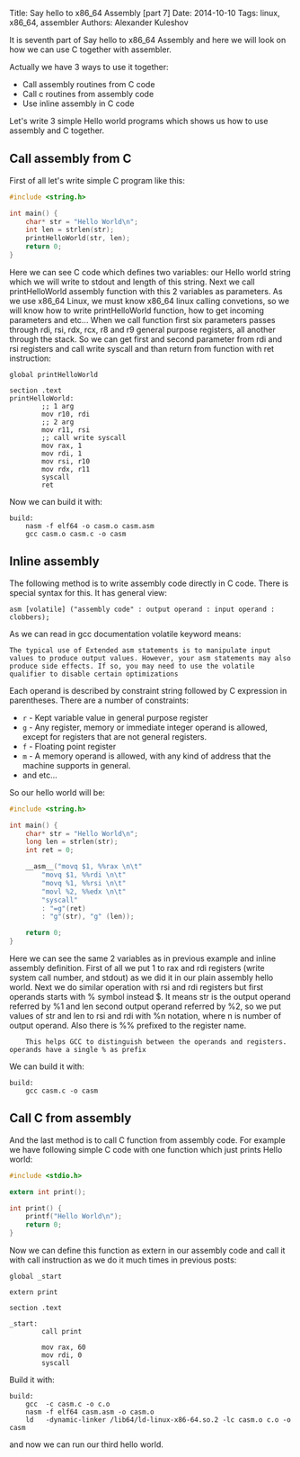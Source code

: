 Title: Say hello to x86_64 Assembly [part 7]
Date: 2014-10-10
Tags: linux, x86_64, assembler
Authors:  Alexander Kuleshov

It is seventh part of Say hello to x86_64 Assembly and here we will look on how we can use C together with assembler.

Actually we have 3 ways to use it together:

* Call assembly routines from C code
* Call c routines from assembly code
* Use inline assembly in C code

Let's write 3 simple Hello world programs which shows us how to use assembly and C together.

Call assembly from C
---------------------------

First of all let's write simple C program like this:

```C
#include <string.h>

int main() {
	char* str = "Hello World\n";
	int len = strlen(str);
	printHelloWorld(str, len);
	return 0;
}
```

Here we can see C code which defines two variables: our Hello world string which we will write to stdout and length of this string. Next we call printHelloWorld assembly function with this 2 variables as parameters. As we use x86_64 Linux, we must know x86_64 linux calling convetions, so we will know how to write printHelloWorld function, how to get incoming parameters and etc... When we call function first six parameters passes through rdi, rsi, rdx, rcx, r8 and r9 general purpose registers, all another through the stack. So we can get first and second parameter from rdi and rsi registers and call write syscall and than return from function with ret instruction:

```assembly
global printHelloWorld

section .text
printHelloWorld:
		;; 1 arg
		mov r10, rdi
		;; 2 arg
		mov r11, rsi
		;; call write syscall
		mov rax, 1
		mov rdi, 1
		mov rsi, r10
		mov rdx, r11
		syscall
		ret
```

Now we can build it with:

```
build:
	nasm -f elf64 -o casm.o casm.asm
	gcc casm.o casm.c -o casm
```

Inline assembly
------------------------

The following method is to write assembly code directly in C code. There is special syntax for this. It has general view:

```
asm [volatile] ("assembly code" : output operand : input operand : clobbers);
```

As we can read in gcc documentation volatile keyword means:

```
The typical use of Extended asm statements is to manipulate input values to produce output values. However, your asm statements may also produce side effects. If so, you may need to use the volatile qualifier to disable certain optimizations
```

Each operand is described by constraint string followed by C expression in parentheses. There are a number of constraints:

* `r` - Kept variable value in general purpose register
* `g` - Any register, memory or immediate integer operand is allowed, except for registers that are not general registers.
* `f` - Floating point register
* `m` - A memory operand is allowed, with any kind of address that the machine supports in general.
* and etc...

So our hello world will be:

```C
#include <string.h>

int main() {
	char* str = "Hello World\n";
	long len = strlen(str);
	int ret = 0;

	__asm__("movq $1, %%rax \n\t"
		"movq $1, %%rdi \n\t"
		"movq %1, %%rsi \n\t"
		"movl %2, %%edx \n\t"
		"syscall"
		: "=g"(ret)
		: "g"(str), "g" (len));

	return 0;
}
```

Here we can see the same 2 variables as in previous example and inline assembly definition. First of all we put 1 to rax and rdi registers (write system call number, and stdout) as we did it in our plain assembly hello world. Next we do similar operation with rsi and rdi registers but first operands starts with % symbol instead $. It means str is the output operand referred by %1 and len second output operand referred by %2, so we put values of str and len to rsi and rdi with %n notation, where n is number of output operand. Also there is %% prefixed to the register name.

```
    This helps GCC to distinguish between the operands and registers. operands have a single % as prefix
```

We can build it with:

```
build:
	gcc casm.c -o casm
```

Call C from assembly
-----------------------

And the last method is to call C function from assembly code. For example we have following simple C code with one function which just prints Hello world:

```C
#include <stdio.h>

extern int print();

int print() {
	printf("Hello World\n");
	return 0;
}
```

Now we can define this function as extern in our assembly code and call it with call instruction as we do it much times in previous posts:

```asssembly
global _start

extern print

section .text

_start:
		call print

		mov rax, 60
		mov rdi, 0
		syscall
```

Build it with:

```
build:
	gcc  -c casm.c -o c.o
	nasm -f elf64 casm.asm -o casm.o
	ld   -dynamic-linker /lib64/ld-linux-x86-64.so.2 -lc casm.o c.o -o casm
```

and now we can run our third hello world.
